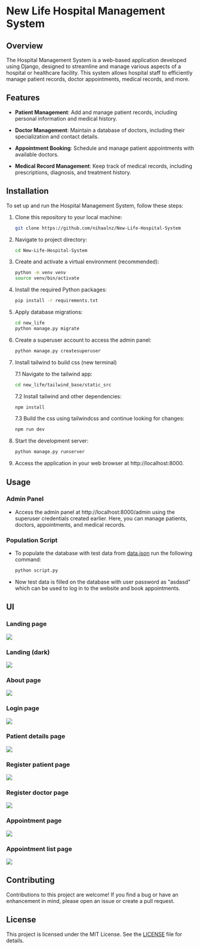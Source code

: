 # New Life Hospital Management System

## Overview
The Hospital Management System is a web-based application developed using Django, designed to streamline and manage various aspects of a hospital or healthcare facility. This system allows hospital staff to efficiently manage patient records, doctor appointments, medical records, and more.

## Features
- **Patient Management**: Add and manage patient records, including personal information and medical history.

- **Doctor Management**: Maintain a database of doctors, including their specialization and contact details.

- **Appointment Booking**: Schedule and manage patient appointments with available doctors.

- **Medical Record Management**: Keep track of medical records, including prescriptions, diagnosis, and treatment history.

## Installation
To set up and run the Hospital Management System, follow these steps:

1. Clone this repository to your local machine:
    ```bash
    git clone https://github.com/nihaalnz/New-Life-Hospital-System
    ```
2. Navigate to project directory:
    ```bash
    cd New-Life-Hospital-System
    ```
3. Create and activate a virtual environment (recommended):
    ```bash
    python -m venv venv
    source venv/bin/activate
    ```
4. Install the required Python packages:
    ```bash
    pip install -r requirements.txt
    ```
5. Apply database migrations:
    ```bash
    cd new_life
    python manage.py migrate
    ```
6. Create a superuser account to access the admin panel:
    ```bash
    python manage.py createsuperuser
    ```
7. Install tailwind to build css (new terminal)

    7.1 Navigate to the tailwind app:
        
    ```bash
    cd new_life/tailwind_base/static_src
    ```
    7.2 Install tailwind and other dependencies:
    ```bash
    npm install
    ```
    7.3 Build the css using tailwindcss and continue looking for changes:
    ```bash
    npm run dev
    ```

8. Start the development server:
    ```bash
    python manage.py runserver
    ```
9. Access the application in your web browser at http://localhost:8000.

## Usage
### Admin Panel
- Access the admin panel at http://localhost:8000/admin using the superuser credentials created earlier. Here, you can manage patients, doctors, appointments, and medical records.

### Population Script
- To populate the database with test data from [data.json](/data.json) run the following command:
    ```bash
    python script.py
    ```
- Now test data is filled on the database with user password as "asdasd" which can be used to log in to the website and book appointments.

## UI
### Landing page
<img src="UI/landing.png">

### Landing (dark)
<img src="UI/landing-dark.png">

### About page
<img src="UI/about.png">

### Login page
<img src="UI/login.png">

### Patient details page
<img src="UI/detail.png">

### Register patient page
<img src="UI/patient-register.png">

### Register doctor page
<img src="UI/doctor-register.png">

### Appointment page
<img src="UI/appointment.png">

### Appointment list page
<img src="UI/appointment-list.png">

## Contributing
Contributions to this project are welcome! If you find a bug or have an enhancement in mind, please open an issue or create a pull request.

## License
This project is licensed under the MIT License. See the [LICENSE](/LICENSE) file for details.
